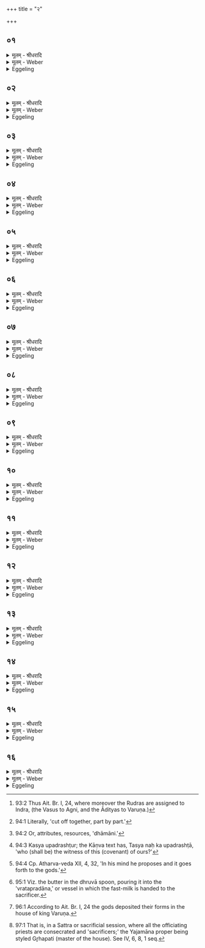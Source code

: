 +++
title = "२"

+++


## ०१
<details><summary>मूलम् - श्रीधरादि</summary>

आतिथ्ये᳘न वै᳘ देवा᳘ ऽइष्ट्वा[[!!]]॥  
ता᳘न्त्सम᳘दविन्दत्ते᳘ चतुर्धा᳘ व्यद्रवन्न᳘न्यो ऽन्य᳘स्य[[!!]] श्रिया ऽअ᳘तिष्ठमाना ऽअग्निर्व्व᳘सुभिः सो᳘मो रुद्रैर्व्व᳘रुण ऽआदित्यैरि᳘न्द्रो मरु᳘द्भिर्बृ᳘हस्प᳘तिव्र्वि᳘श्वैर्देवैरि᳘त्यु है᳘क ऽआहुरेते᳘ ह᳘ त्वेव ते व्वि᳘श्वे देवा ये ते᳘ चतुर्धा व्य᳘द्रवंस्तान्वि᳘द्रुतानसुररक्षसा᳘न्यनुव्य᳘वेयुः᳘॥
</details>

<details><summary>मूलम् - Weber</summary>

आतिथ्ये᳘न वै᳘ देवा᳘ इष्ट्वा᳟॥  
ता᳘न्त्सम᳘दविन्दत्ते᳘ चतुर्धा व्य᳘द्रवन्नॗन्यो ऽन्य᳘स्य श्रिया अ᳘तिष्ठमाना अग्निर्व᳘सुभिः सोमो रुद्रैर्व᳘रुण आदित्यैरि᳘न्द्रो मरु᳘द्भिर्बृ᳘हस्प᳘तिर्वि᳘श्वैर्देवैरि᳘त्यु है᳘क आहुरेते᳘ हॗ त्वेव ते वि᳘श्वे देवा ये ते᳘ चतुर्धा व्य᳘द्रवंस्तान्वि᳘द्रुतानसुररक्षा᳘न्यनुव्य᳘वेयुः॥
</details>

<details><summary>Eggeling</summary>

1. When the gods had performed the guest-offering, discord befell them. They separated into four different parties, unwilling to yield to each other's excellence,--Agni, with the Vasus, Soma with the Rudras, Varuṇa with the Ādityas, and Indra with the Maruts. Br̥haspati with the All-gods, say some [^egg_248], but, indeed, those who separated into four parties were 'all the gods.' When they were separated, the Asura-Rakshas came after them and entered between them.

[^egg_248]: 93:2 Thus Ait. Br. I, 24, where moreover the Rudras are assigned to Indra, (the Vasus to Agni, and the Ādityas to Varuṇa.)
</details>

## ०२
<details><summary>मूलम् - श्रीधरादि</summary>

(स्ते᳘) ते᳘ ऽविदुः॥  
पा᳘पीयाᳫँ᳭सो वै᳘ भवामो ऽसुररक्षसा᳘नि वै᳘ नो ऽनुव्य᳘वागुर्द्विष᳘द्भ्यो वै᳘ रध्यामो ह᳘न्त संजाना᳘महा ऽए᳘कस्य श्रियै᳘ तिष्ठामहा ऽइ᳘ति त[[!!]] इ᳘न्द्रस्य[[!!]] श्रिया᳘ ऽअतिष्ठन्त त᳘स्मादाहुरि᳘न्द्रः, स᳘र्व्वा देव᳘ता ऽइ᳘न्द्रश्रेष्ठा देवा इ᳘ति॥
</details>

<details><summary>मूलम् - Weber</summary>

ते᳘ ऽविदुः॥  
पा᳘पीयांसो वै᳘ भवामो ऽसुररक्षसा᳘नि वै᳘ नो ऽनुव्य᳘वागुर्द्विष᳘द्भ्यो वै᳘ रध्यामो ह᳘न्त संजाना᳘महा ए᳘कस्य श्रियै᳘ तिष्ठामहा इ᳘ति त᳘ इन्द्र᳘स्य श्रिया᳘ अतिष्ठन्त त᳘स्मादाहुरि᳘न्द्रः स᳘र्वा देव᳘ता इ᳘न्द्रश्रेष्ठा देवा इ᳘ति॥
</details>

<details><summary>Eggeling</summary>

2. They became aware of it,--'Forsooth, we are in an evil plight, the Asura-Rakshas have come in between us: we shall fall a prey to our enemies. Let us come to an agreement and yield to the excellence of one of us!' They yielded to the excellence of Indra; wherefore it is said, 'Indra is all the deities, the gods have Indra for their chief.'
</details>

## ०३
<details><summary>मूलम् - श्रीधरादि</summary>

त᳘स्मादु ह न स्वा᳘ ऽऋतीयेरन्॥  
(न्य᳘) य᳘ ऽएषां परस्तरा᳘मिव भ᳘वति स᳘ ऽएनाननुव्य᳘वैति ते᳘ प्रियं᳘ द्विषतां᳘ कुर्व्व᳘न्ति द्विष᳘द्भ्यो रध्यन्ति त᳘स्मान्न᳘ ऽर्तीयेरन्त्स यो᳘ हैवं᳘ विद्वा᳘न्न ऽर्तीयते᳘ ऽप्रियं द्विषतां᳘ करो᳘ति न᳘ द्विष᳘द्भ्यो रध्यति त᳘स्मा᳘न्न[[!!]] ऽर्तीयेत॥
</details>

<details><summary>मूलम् - Weber</summary>

त᳘स्मादु ह न स्वा᳘ ऋतीयेरन्॥  
य᳘ एषाम् परस्तरा᳘मिव भ᳘वति स᳘ एनाननुव्य᳘वैति ते᳘ प्रियं᳘ द्विषतां᳘ कुर्व᳘न्ति द्विष᳘द्भ्यो रध्यन्ति त᳘स्मान्न᳘ ऽर्तीयेरन्त्स यो᳘ हैवं᳘ विद्वान्न᳘ ऽर्तीयते᳘ ऽप्रियं द्विषतां᳘ करो᳘ति न᳘ द्विप᳘द्भ्यो रध्यति त᳘स्मान्न᳘ ऽर्तीयेत॥
</details>

<details><summary>Eggeling</summary>

3. For this reason let not kinsmen fall out, for any (enemy) of theirs, be he ever so far away, steps in between them; they do what pleases their enemies and fall a prey to their enemies: therefore let them not fall out. For he who, knowing this, quarrels not, does what displeases his enemies and

falls not a prey to his enemies: let him therefore not quarrel.
</details>

## ०४
<details><summary>मूलम् - श्रीधरादि</summary>

ते᳘ होचुः॥  
(र्ह᳘) ह᳘न्तेदं त᳘था कर᳘वामहै य᳘था न ऽइद᳘माप्रदिव᳘मे᳘वाजर्यम᳘सदि᳘ति॥ [शतम् १७००] (अर्ध प्रपाठकः)
</details>

<details><summary>मूलम् - Weber</summary>

ते᳘ होचुः॥  
ह᳘न्तेदं त᳘था कर᳘वामहै य᳘था न इद᳘माप्रदिव᳘मेॗवाजर्यम᳘सदि᳘ति॥
</details>

<details><summary>Eggeling</summary>

4. They said, 'Well then, let us contrive so that this (concord) of ours shall be for ever imperishable!'
</details>

## ०५
<details><summary>मूलम् - श्रीधरादि</summary>

ते᳘ देवाः[[!!]]॥  
(०) जु᳘ष्टास्तनूः᳘ प्रिया᳘णि धा᳘मानि सार्ध᳘ᳫ᳘ सम᳘वददिरे ते᳘ होचुरेते᳘न नः स ना᳘ना ऽसदेते᳘न व्वि᳘ष्वङ्यो᳘ न ऽएत᳘दतिक्रा᳘मादि᳘ति क᳘स्योपद्रष्टुरि᳘ति त᳘नून᳘प्तुरेव᳘ शाक्वरस्ये᳘ति यो वा᳘ ऽअयं[[!!]] प᳘वत ऽएष त᳘नून᳘पाच्छाक्वरः᳘[[!!]] सो ऽयं᳘ प्रजा᳘नामुपद्रष्टा प्र᳘विष्टस्ता᳘विमौ᳘ प्राणोदानौ॥
</details>

<details><summary>मूलम् - Weber</summary>

ते᳘ देवाः᳟॥  
जु᳘ष्टास्तनूः᳘ प्रिया᳘णि धा᳘मानि सार्ध᳘ᳫं᳘ सम᳘वददिरे ते᳘ होचुरेते᳘न नः स ना᳘नासदेते᳘न वि᳘ष्वङ्यो᳘ न एत᳘दतिक्रा᳘मादि᳘ति क᳘स्योपद्रष्टुरि᳘ति त᳘नून᳘प्तुरेव᳘ शाक्वरस्ये᳘ति यो वा᳘ अय᳘म् एष त᳘नून᳘पाछाक्वॗरः सो ऽय᳘म् प्रजा᳘नामुपद्रष्टा प्र᳘विष्टस्ता᳘विमौ᳘ प्राणोदानौ॥
</details>

<details><summary>Eggeling</summary>

5. The gods laid down together [^egg_249] their favourite forms and desirable powers [^egg_250], one after another, and said, 'Thereby he shall be away from us, he shall be scattered to the winds, whosoever shall transgress this (covenant) of ours!'--Whose (is it) as witness [^egg_251]?'--'Tanūnapāt, the mighty!'--Now the mighty Tanūnapāt indeed is yonder blowing (wind), he is the witness of living beings, entering thus as the in-breathing and out-breathing.

[^egg_249]: 94:1 Literally, 'cut off together, part by part.'

[^egg_250]: 94:2 Or, attributes, resources, 'dhāmāni.'

[^egg_251]: 94:3 Kasya upadrashṭur; the Kāṇva text has, Tasya naḥ ka upadrashṭā, 'who (shall be) the witness of this (covenant) of ours?'
</details>

## ०६
<details><summary>मूलम् - श्रीधरादि</summary>

त᳘स्मादाहुः॥  
(र्म᳘) म᳘नो देवा᳘ मनु᳘ष्यस्या᳘जानन्ती᳘ति म᳘नसा सं᳘कल्पयति त᳘त्प्राणम᳘पिपद्यते प्राणो व्वा᳘तं व्वा᳘तो देवे᳘भ्य ऽआ᳘चष्टे य᳘था पु᳘रुषस्य म᳘नः॥
</details>

<details><summary>मूलम् - Weber</summary>

त᳘स्मादाहुः॥  
म᳘नो देवा᳘ मनुष्य᳘स्या᳘जानन्ती᳘ति म᳘नसा संकल्पयति त᳘त्प्राणम᳘पिपद्यते प्राणो वा᳘तं वा᳘तो देवे᳘भ्य आ᳘चष्टे य᳘था पु᳘रुषस्य म᳘नः॥
</details>

<details><summary>Eggeling</summary>

6. Wherefore they say, 'The gods know the mind of man.' In his mind he proposes; it passes on to the breath, and the breath to the wind, and the wind tells the gods what the mind of man is.
</details>

## ०७
<details><summary>मूलम् - श्रीधरादि</summary>

(स्त᳘) त᳘स्मादेतदृ᳘षिणा ऽभ्य᳘नूक्तम्॥  
म᳘नसा सं᳘कल्पयति तद्वा᳘तम᳘पि गच्छति॥ व्वा᳘तो देवे᳘भ्य ऽआ᳘चष्टे य᳘था पुरुष ते म᳘न[[!!]] ऽइ᳘ति॥
</details>

<details><summary>मूलम् - Weber</summary>

त᳘स्मादेतदृ᳘षिणाभ्य᳘नूक्तम्॥  
म᳘नसा सं᳘कल्पयति तद्वा᳘तम᳘पिगछति वा᳘तो देवे᳘भ्य आ᳘चष्टे य᳘था पुरुष ते म᳘न इ᳘ति॥
</details>

<details><summary>Eggeling</summary>

7. Hence it was in regard to this what was said by the R̥shi, 'In his mind he proposeth, and it goeth on to the wind [^egg_252]; and the wind telleth the gods what thy mind is, O man.'

[^egg_252]: 94:4 Cp. Atharva-veda XII, 4, 32, 'In his mind he proposes and it goes forth to the gods.'
</details>

## ०८
<details><summary>मूलम् - श्रीधरादि</summary>

ते᳘ देवाः[[!!]]॥  
(०) जु᳘ष्टास्तनूः᳘ प्रिया᳘णि धा᳘मानि सार्ध᳘ᳫं᳘ सम᳘वददिरे ते᳘ होचुरेते᳘न नः स ना᳘नासदेते᳘न व्वि᳘ष्वङ्यो᳘ न ऽएत᳘दतिक्रा᳘मादि᳘ति त᳘द्देवा[[!!]] ऽअ᳘प्येत᳘र्हि ना᳘तिक्रामन्ति के हि स्युर्य᳘दतिक्रा᳘मेयुर᳘नृतᳫं᳭ हि व्व᳘देयुरे᳘कᳫं᳭ ह वै᳘ देवा᳘ व्व्रतं᳘ चरन्ति सत्य᳘मेव त᳘स्मादेषां जित᳘मनपजय्यं त᳘स्माद्य᳘श ऽएव᳘ᳫं᳘ ह वा᳘ ऽअस्य जित᳘मनपजय्य᳘मेवं य᳘शो भवति य᳘ एवं᳘ व्विद्वा᳘न्त्सत्यं व्व᳘दति त᳘देत᳘त्तानूनप्त्रं᳘ निदा᳘नेन॥
</details>

<details><summary>मूलम् - Weber</summary>

ते᳘ देवाः᳟॥  
जु᳘ष्टास्तनूः᳘ प्रिया᳘णि धा᳘मानि सार्ध᳘ᳫं᳘ सम᳘वददिरे ते᳘ होचुरेते᳘न नः स ना᳘नासदेते᳘न वि᳘ष्वङ्यो᳘ न एत᳘दतिक्रा᳘मादि᳘ति त᳘द्देवा᳘ अ᳘प्येत᳘र्हि ना᳘तिक्रामन्ति के हि स्युर्य᳘दतिक्रा᳘मेयुर᳘नृतᳫं हि व᳘देयुरे᳘कᳫं ह वै᳘ देवा᳘ व्रतं᳘ चरन्ति सत्य᳘मेव त᳘स्मादेषां जित᳘मनपजय्यं त᳘स्माद्य᳘श एव᳘ᳫं᳘ ह वा᳘ अस्य जित᳘मनपजय्य᳘मेवं य᳘शो भवति य᳘ एवं᳘ विद्वा᳘न्त्सत्यं व᳘दति त᳘देत᳘त्तानूनप्त्रं᳘ निदा᳘नेन॥
</details>

<details><summary>Eggeling</summary>

8. The gods laid down together their favourite forms and desirable powers, and said, 'Thereby he shall be away from us, he shall be scattered to the winds, whosoever shall transgress this (covenant) of ours!' And even now the gods do not transgress that (covenant), for how would they fare, were they

to transgress it?--they would speak untruth, and verily there is one law which the gods do keep, namely, the truth. It is through this that their conquest, their glory is unassailable: and so, forsooth, is his conquest, his glory unassailable whosoever, knowing this, speaks the truth. Now, the Tānūnaptra is really that same (covenant of the gods).
</details>

## ०९
<details><summary>मूलम् - श्रीधरादि</summary>

ते᳘ देवाः[[!!]]॥  
(०) जु᳘ष्टास्तनूः᳘ प्रियाणि[[!!]] धा᳘मानि सार्ध᳘ᳫं᳘ सम᳘वददिरे᳘ ऽथैत ऽआ᳘ज्यान्येव᳘ गृह्णा᳘ना जु᳘ष्टास्तनूः᳘ प्रिया᳘णि धा᳘मानि सार्ध᳘ᳫं᳘ सम᳘वद्यन्ते त᳘स्मादु ह न स᳘र्व्वेणेव समभ्य᳘वेयान्ने᳘न्मे जु᳘ष्टास्तन्वः᳘ प्रिया᳘णि धा᳘मानि सार्ध᳘ᳫं᳘ समभ्यवा᳘यानि᳘ति ये᳘नो ह समभ्यवेया᳘न्नास्मै द्रुह्येदिद᳘ᳫं᳘[[!!]] ह्याहुर्न स᳘तानूनप्त्रिणे द्रोग्ध᳘व्यमिति[[!!]]॥
</details>

<details><summary>मूलम् - Weber</summary>

ते᳘ देवाः᳟॥  
जु᳘ष्टास्तनूः᳘ प्रिया᳘णि धा᳘मानि सार्ध᳘ᳫं᳘ सम᳘वददिरे᳘ ऽथैत आ᳘ज्यान्येव᳘ गृह्णाना जु᳘ष्टास्तनूः᳘ प्रिया᳘णि धा᳘मानि सार्ध᳘ᳫं᳘ सम᳘वद्यन्ते त᳘स्मादु ह न स᳘र्वेणेव समभ्य᳘वेयान्ने᳘न्मे जु᳘ष्टास्तन्वः᳘ प्रिया᳘णि धा᳘मानि सार्ध᳘ᳫं᳘ समभ्यवा᳘यानि᳘ति ये᳘नो ह समभ्यवेयाॗन्नास्मै द्रुह्येदिॗदᳫं ह्याहुर्न स᳘तानुनप्त्रिणे द्रोग्ध᳘व्यमि᳘ति॥
</details>

<details><summary>Eggeling</summary>

9. The gods laid down together their favourite forms and desirable powers. Now it is by taking portions of butter that they (the priests) lay down together the desirable forms and favourite powers. Let him, then, not covenant with any one and every one, lest his favourite forms and desirable powers should be mixed up (with those of others). But let him not deceive one with whom he makes a covenant; for thus it is said, 'Let there be no deceiving of him with whom one has made the covenant of Tanūnapāt.'
</details>

## १०
<details><summary>मूलम् - श्रीधरादि</summary>

(त्य) अथा᳘तो गृह्णा᳘त्येव᳘॥  
(वा᳘) आ᳘पतये त्वा प᳘रिपतये गृह्णामी᳘ति यो वा᳘ ऽअयं प᳘वत ऽएष आ᳘ च प᳘तति प᳘रि च पतत्येत᳘स्मा ऽउ हि᳘ गृह्णा᳘ति त᳘स्मादाहा᳘पतये त्वा प᳘रिपतये गृह्णामी᳘ति॥
</details>

<details><summary>मूलम् - Weber</summary>

अथा᳘तो गृह्णा᳘त्येव᳟॥  
आ᳘पतये त्वा प᳘रिपतये गृह्णामी᳘ति यो वा᳘ अयम् प᳘वत एष आ᳘ च प᳘तति प᳘रि च पतत्येत᳘स्मा उ हि᳘ गृह्णा᳘ति त᳘स्मादाहा᳘पतये त्वा प᳘रिपतये गृह्णामी᳘ति॥
</details>

<details><summary>Eggeling</summary>

10. In the first place he takes (butter) therefrom [^egg_253], with the text (Vāj. S. V, 5), 'For him that rushes onward, for him that rushes about, I take thee.' He that blows yonder (the wind) does indeed rush onward and rush about; and it is for him that he takes (the butter): therefore he says, 'for him that rushes onward, for him that rushes about, I take thee.'

[^egg_253]: 95:1 Viz. the butter in the dhruvā spoon, pouring it into the 'vratapradāna,' or vessel in which the fast-milk is handed to the sacrificer.
</details>

## ११
<details><summary>मूलम् - श्रीधरादि</summary>

त᳘नून᳘प्त्रे शाक्वराये᳘ति॥  
यो वा᳘ ऽअयं प᳘वत ऽएष त᳘नूत᳘प्ता शाक्वर᳘ ऽएत᳘स्मा ऽउ हि᳘ गृह्णा᳘ति त᳘स्मादाह त᳘नून᳘प्त्रे शाक्वराये᳘ति॥
</details>

<details><summary>मूलम् - Weber</summary>

त᳘नून᳘प्त्रे शाक्वराये᳘ति॥  
यो वा᳘ अयम् प᳘वत एष त᳘नूत᳘प्ता शाक्वर᳘ एत᳘स्मा उ हि᳘ गृह्णा᳘ति त᳘स्मादाह त᳘नूनप्त्रे शाक्वराये᳘ति॥
</details>

<details><summary>Eggeling</summary>

11. 'For Tanūnapāt, the mighty.' The mighty Tanūnapāt truly is yonder blowing (wind), and it is for him that he takes (the butter): therefore he says, 'For Tanūnapāt, the mighty.'
</details>

## १२
<details><summary>मूलम् - श्रीधरादि</summary>

श᳘क्वन ऽओ᳘जिष्ठाये᳘ति॥  
(त्ये) एष वै शक्वौ᳘जिष्ठ ऽएत᳘स्मा ऽउ हि᳘ गृह्णा᳘ति त᳘स्मादाह श᳘क्वन ऽओ᳘जिष्ठायेति[[!!]]॥
</details>

<details><summary>मूलम् - Weber</summary>

श᳘क्वन ओ᳘जिष्ठाये᳘ति॥  
एष वै शक्वौ᳘जिष्ठ एत᳘स्मा उ हि᳘ गृह्णा᳘ति त᳘स्मादाह श᳘क्वन ओ᳘जिष्ठाये᳘ति॥
</details>

<details><summary>Eggeling</summary>

12. 'For the powerful, the most strong!' He is indeed powerful and most strong; and for him he takes it: therefore he says, 'For the powerful, the most strong.'
</details>

## १३
<details><summary>मूलम् - श्रीधरादि</summary>

(त्य) अथा᳘तः सम᳘वमृशन्त्येव᳘॥  
(वै) एत᳘द्ध देवा भू᳘यः स᳘मामिर ऽइत्थं᳘[[!!]] नः᳘ सो ऽमु᳘थासद्यो᳘ न ऽएत᳘दतिक्रा᳘मादि᳘ति त᳘थो ऽए᳘वैत᳘ ऽएतत्स᳘ममन्त ऽइत्थं᳘[[!!]] नः सो ऽमु᳘थासद्यो᳘ न ऽएत᳘दतिक्रा᳘मादि᳘ति॥
</details>

<details><summary>मूलम् - Weber</summary>

अथा᳘तः सम᳘वमृशन्त्येव᳟॥  
एत᳘द्ध देवा भू᳘यः स᳘मामिर इॗत्थं᳘ नः सो ऽमु᳘थासद्यो᳘ न एत᳘दतिक्रा᳘मादि᳘ति त᳘थो एॗवैत᳘ एतत्स᳘ममन्त इॗत्थं᳘ नः सो ऽमु᳘थासद्यो᳘ न एत᳘दतिक्रा᳘मादि᳘ति॥
</details>

<details><summary>Eggeling</summary>

13. They then touch it at the same time. Now the gods were fully agreed on this point, 'Verily, so and thus shall he of us fare who shall transgress this (covenant) of ours!' And so are these (priests and sacrificer) now agreed on this,--'Verily, so and thus shall he of us fare who shall transgress this (covenant) of ours!'
</details>

## १४
<details><summary>मूलम् - श्रीधरादि</summary>

ते᳘ सम᳘वमृशन्ति॥  
(न्त्य᳘) अ᳘नाधृष्ट᳘मस्यनाधृष्यं᳘ देवा᳘नामो᳘ज ऽइत्य᳘नाधृष्टा हि᳘ देवा ऽआ᳘सन्ननाधृष्याः᳘ सहस᳘न्तः समानं व्व᳘दन्तः समानं᳘ दध्राणा᳘ देवा᳘नामो᳘ज इ᳘ति देवा᳘नां वै जु᳘ष्टास्त᳘न्वः[[!!]] प्रिया᳘णि धा᳘मान्य᳘नभिशस्त्यभिशस्तिपा᳘ ऽअनभिशस्तेन्यमि᳘ति स᳘र्व्वाᳫं᳭ हि᳘ देवा᳘ ऽअभि᳘शस्तिं तीर्णा ऽअ᳘ञ्जसा सत्यमु᳘पगेषमि᳘ति सत्यं᳘ व्वदानि मेदम᳘तिक्रमिषमि᳘त्ये᳘वैत᳘दाह स्विते᳘ मा ऽधा ऽइ᳘ति स्विते हि त᳘द्देवा᳘ ऽआत्मा᳘नम᳘दधत य᳘त्सत्यम᳘वदन्य᳘त्सत्यम᳘कुर्व्वंस्त᳘स्मादाह स्विते᳘ मा ऽधा इति[[!!]]॥
</details>

<details><summary>मूलम् - Weber</summary>

ते᳘ सम᳘वमृशन्ति॥  
अ᳘नाधृष्टमस्यनाधृष्यं᳘ देवा᳘नामो᳘ज इत्य᳘नाधृष्टा हि᳘ देवा आ᳘सन्ननाधृष्याः᳘ सह स᳘न्तः समानं व᳘दन्तः समानं᳘ दध्राणा᳘ देवा᳘नामो᳘ज इ᳘ति देवा᳘नां वै जु᳘ष्टास्तन्वः᳘ प्रिया᳘णि धा᳘मान्य᳘नभिशस्त्यभिशस्तिपा᳘ अनभिशस्तेन्यमि᳘ति स᳘र्वाᳫं हि᳘ देवा᳘ अभि᳘शस्तिं तीर्णा अ᳘ञ्जसा सत्यमु᳘पगेषमि᳘ति सत्यं᳘ वदानि मेदम᳘तिक्रमिषमि᳘त्येॗवैत᳘दाह स्विते᳘ मा धा इ᳘ति स्विते हि त᳘द्देवा आत्मा᳘नम᳘दधत य᳘त्सत्यम᳘वदन्य᳘त्सत्यम᳘कुर्वस्त᳘स्मादाह स्विते᳘ मा धा इ᳘ति॥
</details>

<details><summary>Eggeling</summary>

14. They touch it simultaneously, with the text, 'Thou art the strength of the gods, unassailed and unassailable; for the gods were indeed unassailed and unassailable while being together, and speaking with one accord and holding together. 'The strength of the gods' doubtless means the favourite forms and desirable powers of the gods, 'uncursed, curse-averting, uncursable,' for the gods have overcome every curse;--'May I straightway go to the truth!' whereby he means to say, 'May I speak the truth, may I not transgress this (covenant);'--'Establish me in welfare!' for in welfare the gods indeed established themselves by speaking the truth, by performing the truth: therefore he says, 'Establish me in welfare!'
</details>

## १५
<details><summary>मूलम् - श्रीधरादि</summary>

(त्य᳘) अ᳘थ यास्त᳘द्देवाः[[!!]]॥  
(०) जु᳘ष्टास्तनूः᳘ प्रिया᳘णि धा᳘मानि सार्द्ध᳘ᳫँ᳘ समवददिरे तदि᳘न्द्रे सं᳘न्यदधतैष[[!!]] वा ऽइ᳘न्द्रो य᳘ एष त᳘पति न᳘ ह वा᳘ ऽएषो᳘ ऽग्रे तताप य᳘था है᳘वैद᳘मन्य᳘त्कृष्ण᳘मेव᳘ᳫं᳘ है᳘वास ते᳘नै᳘वैत᳘द्वी᳘र्येण तपति त᳘स्माद्य᳘दि बहवो[[!!]] दी᳘क्षेरन्गृह᳘पतय ऽएव᳘ व्व्रत᳘मभ्युत्सि᳘च्य प्र᳘यच्छेयुः स᳘ हि ते᳘षामिन्द्रभाजनं भ᳘वति य᳘द्यु द᳘क्षिणावता दी᳘क्षेत य᳘जमानायैव᳘ व्व्रत᳘मभ्युत्सि᳘च्य प्र᳘यच्छेयुरिद᳘ᳫं᳘[[!!]] ह्याहुरि᳘न्द्रो य᳘जमान इति[[!!]]॥
</details>

<details><summary>मूलम् - Weber</summary>

अ᳘थ यास्त᳘द्देवाः᳟॥  
जु᳘ष्टास्तनूः᳘ प्रिया᳘णि धा᳘मानि सार्ध᳘ᳫं᳘ समवददिरे तदि᳘न्द्रे संन्य᳘दधतैष वा इ᳘न्द्रो य᳘ एष त᳘पति न᳘ ह वा᳘ एषो᳘ ऽग्रे तताप य᳘था हैॗवैद᳘मन्य᳘त्कृष्ण᳘मेव᳘ᳫं᳘ हैॗवास ते᳘नैॗवैत᳘द्वीॗर्येण तपति त᳘स्माद्य᳘दि बह᳘वो दी᳘क्षेरन्गृह᳘पतय एव᳘ व्रत᳘मभ्युत्सि᳘च्य प्र᳘यछेयुः स हि ते᳘षामिन्द्रभाजनम् भ᳘वति य᳘द्यु द᳘क्षिणावता दी᳘क्षेत य᳘जमानायैव᳘ व्रत᳘मभ्युत्सि᳘च्य प्र᳘यछेयुरिॗदᳫं ह्याहुरि᳘न्द्रो य᳘जमान इ᳘ति॥
</details>

<details><summary>Eggeling</summary>

15. Now those favourite forms and desirable powers which the gods put together, they then deposited in Indra [^egg_254];--Indra verily is he that burns yonder (the sun); but he indeed did not burn in the beginning, but as now everything else is dark, so was he then; and it is by that very energy (derived

[^egg_254]: 96:1 According to Ait. Br. I, 24 the gods deposited their forms in the house of king Varuṇa.

from those divine objects) that he burns. Hence, if many persons perform the consecration [^egg_255], let it (the Tānūnaptra butter), after pouring the fast-milk to it, be handed only to the master of the house, since he, among them, is the representative of Indra. And if he perform the consecration by means of an (offering) with a dakshiṇā, let them hand it (the butter) to the sacrificer, after pouring the fast-milk to it, for thus it is said,--'The Sacrificer is Indra.'

[^egg_255]: 97:1 That is, in a Sattra or sacrificial session, where all the officiating priests are consecrated and 'sacrificers;' the Yajamāna proper being styled Gr̥hapati (master of the house). See IV, 6, 8, 1 seq.
</details>

## १६
<details><summary>मूलम् - श्रीधरादि</summary>

(त्य᳘) अ᳘थ यास्त᳘द्देवाः[[!!]]॥  
(०) जु᳘ष्टास्तनूः᳘ प्रिया᳘णि धा᳘मानि सार्द्ध᳘ᳫँ᳘ समवददिरे त᳘त्सार्धᳫँ᳭ सं᳘जघ्ने तत्सामाभवत्तस्मादाहुः[[!!]] सत्यᳫँ᳭ सा᳘म देवजᳫँ᳭ सामे᳘ति॥
</details>
<details><summary>मूलम् - Weber</summary>

अ᳘थ यास्त᳘द्देवाः᳟॥  
जु᳘ष्टास्तनूः᳘ प्रिया᳘णि धा᳘मानि सार्ध᳘ᳫं᳘ समवददिरे त᳘त्सार्धᳫं सं᳘जघ्ने तत्सा᳘माभवत्त᳘स्मादाहुः सत्यᳫं सा᳘म देवजᳫं सामे᳘ति॥
</details>
<details><summary>Eggeling</summary>

16. Now what favourite forms and desirable powers the gods then laid together, all that was wrought together and became the Sāman: wherefore they say, 'The Sāman is the truth, the Sāman is born of the gods.'
</details>

